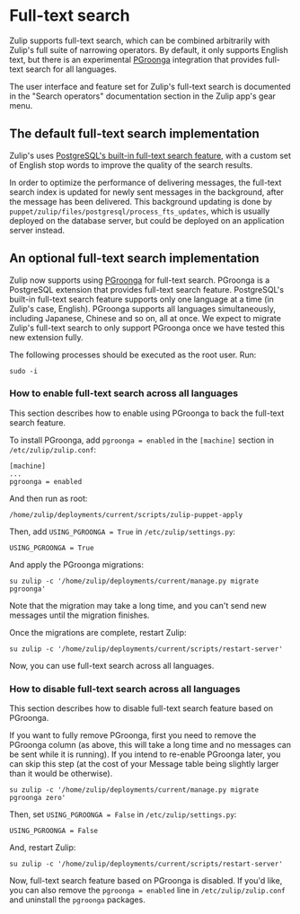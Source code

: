 # Full-text search

Zulip supports full-text search, which can be combined arbitrarily
with Zulip's full suite of narrowing operators.  By default, it only
supports English text, but there is an experimental
[PGroonga](http://pgroonga.github.io/) integration that provides
full-text search for all languages.

The user interface and feature set for Zulip's full-text search is
documented in the "Search operators" documentation section in the Zulip
app's gear menu.

## The default full-text search implementation

Zulip's uses [PostgreSQL's built-in full-text search
feature](http://www.postgresql.org/docs/current/static/textsearch.html),
with a custom set of English stop words to improve the quality of the
search results.

In order to optimize the performance of delivering messages, the
full-text search index is updated for newly sent messages in the
background, after the message has been delivered.  This background
updating is done by
`puppet/zulip/files/postgresql/process_fts_updates`, which is usually
deployed on the database server, but could be deployed on an
application server instead.

## An optional full-text search implementation

Zulip now supports using [PGroonga](http://pgroonga.github.io/) for
full-text search. PGroonga is a PostgreSQL extension that provides
full-text search feature. PostgreSQL's built-in full-text search
feature supports only one language at a time (in Zulip's case,
English).  PGroonga supports all languages simultaneously, including
Japanese, Chinese and so on, all at once.  We expect to migrate
Zulip's full-text search to only support PGroonga once we have tested
this new extension fully.

The following processes should be executed as the root user. Run:

    sudo -i

### How to enable full-text search across all languages

This section describes how to enable using PGroonga to back the
full-text search feature.

To install PGroonga, add `pgroonga = enabled` in the `[machine]`
section in `/etc/zulip/zulip.conf`:

    [machine]
    ...
    pgroonga = enabled

And then run as root:

    /home/zulip/deployments/current/scripts/zulip-puppet-apply

Then, add `USING_PGROONGA = True` in `/etc/zulip/settings.py`:

    USING_PGROONGA = True

And apply the PGroonga migrations:

    su zulip -c '/home/zulip/deployments/current/manage.py migrate pgroonga'

Note that the migration may take a long time, and you can't send new
messages until the migration finishes.

Once the migrations are complete, restart Zulip:

    su zulip -c '/home/zulip/deployments/current/scripts/restart-server'

Now, you can use full-text search across all languages.

### How to disable full-text search across all languages

This section describes how to disable full-text search feature based
on PGroonga.

If you want to fully remove PGroonga, first you need to remove the
PGroonga column (as above, this will take a long time and no messages
can be sent while it is running).  If you intend to re-enable PGroonga
later, you can skip this step (at the cost of your Message table being
slightly larger than it would be otherwise).

    su zulip -c '/home/zulip/deployments/current/manage.py migrate pgroonga zero'

Then, set `USING_PGROONGA = False` in `/etc/zulip/settings.py`:

    USING_PGROONGA = False

And, restart Zulip:

    su zulip -c '/home/zulip/deployments/current/scripts/restart-server'

Now, full-text search feature based on PGroonga is disabled.  If you'd
like, you can also remove the `pgroonga = enabled` line in
`/etc/zulip/zulip.conf` and uninstall the `pgroonga` packages.
